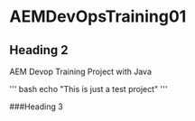# AEMDevOpsTraining01
## Heading 2
AEM Devop Training Project with Java

''' bash
echo "This is just a test project"
'''

###Heading 3

